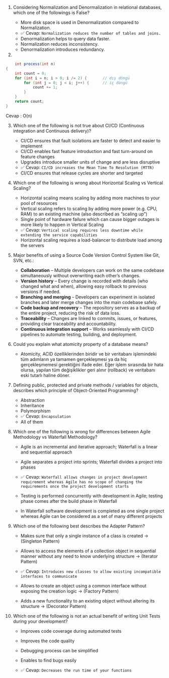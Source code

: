 1. Considering Normalization and Denormalization in relational databases, which one of the followings is False?
    - More disk space is used in Denormalization compared to Normalization.
    - ✅ Cevap: `Normalization reduces the number of tables and joins.`
    - Denormalization helps to query data faster.
    - Normalization reduces inconsistency.
    - Denormalization introduces redundancy.


2. 
```java
    int process(int n)
{
    int count = 0;
    for (int i = n; i > 0; i /= 2) {       // dış döngü
        for (int j = 0; j < i; j++) {      // iç döngü
            count += 1;
        }
    }
    return count;
}
```
Cevap : O(n)


3. Which one of the following is not true about CI/CD (Continuous integration and Continuous delivery)?

    - CI/CD ensures that fault isolations are faster to detect and easier to implement
    - CI/CD enables fast feature introduction and fast turn-around on feature changes
    - Upgrades introduce smaller units of change and are less disruptive
    - ✅ Cevap: `CI/CD increases the Mean Time To Resolution (MTTR)`
    - CI/CD ensures that release cycles are shorter and targeted

   
4. Which one of the following is wrong about Horizontal Scaling vs Vertical Scaling?

    - Horizontal scaling means scaling by adding more machines to your pool of resources
    - Vertical scaling refers to scaling by adding more power (e.g. CPU, RAM) to an existing machine (also described as “scaling up”)
    - Single point of hardware failure which can cause bigger outages is more likely to happen in Vertical Scaling
    - ✅ Cevap: `Vertical scaling requires less downtime while extending the service capabilities`
    - Horizontal scaling requires a load-balancer to distribute load among the servers


5. Major benefits of using a Source Code Version Control System like Git, SVN, etc.:
   - **Collaboration** – Multiple developers can work on the same codebase simultaneously without overwriting each other’s changes.
   - **Version history** – Every change is recorded with details (who changed what and when), allowing easy rollback to previous versions if needed.
   - **Branching and merging** – Developers can experiment in isolated branches and later merge changes into the main codebase safely.
   - **Code backup and recovery** – The repository serves as a backup of the entire project, reducing the risk of data loss.
   - **Traceability** – Changes are linked to commits, issues, or features, providing clear traceability and accountability.
   - **Continuous integration support** – Works seamlessly with CI/CD pipelines to automate testing, building, and deployment.


6. Could you explain what atomicity property of a database means?
   - Atomicity, ACID özelliklerinden biridir ve bir veritabanı işlemindeki tüm adımların ya tamamen gerçekleşmesi ya da hiç gerçekleşmemesi gerektiğini ifade eder. Eğer işlem sırasında bir hata olursa, yapılan tüm değişiklikler geri alınır (rollback) ve veritabanı eski tutarlı haline döner.


7. Defining public, protected and private methods / variables for objects, describes which principle of Object-Oriented Programming?

   - Abstraction
   - Inheritance
   - Polymorphism
   - ✅ Cevap: `Encapsulation`
   - All of them


8. Which one of the following is wrong for differences between Agile Methodology vs Waterfall Methodology?
   - Agile is an incremental and iterative approach; Waterfall is a linear and sequential approach

   - Agile separates a project into sprints; Waterfall divides a project into phases

   - ✅ Cevap: `Waterfall allows changes in project development requirement whereas Agile has no scope of changing the requirements once the project development starts`

   - Testing is performed concurrently with development in Agile; testing phase comes after the build phase in Waterfall

   - In Waterfall software development is completed as one single project whereas Agile can be considered as a set of many different projects


9. Which one of the following best describes the Adapter Pattern?

   - Makes sure that only a single instance of a class is created → (Singleton Pattern)

   - Allows to access the elements of a collection object in sequential manner without any need to know underlying structure → (Iterator Pattern)

   - ✅ Cevap: `Introduces new classes to allow existing incompatible interfaces to communicate`

   - Allows to create an object using a common interface without exposing the creation logic → (Factory Pattern)

   - Adds a new functionality to an existing object without altering its structure → (Decorator Pattern)


10. Which one of the following is not an actual benefit of writing Unit Tests during your development?
      - Improves code coverage during automated tests
      
      - Improves the code quality
      
      - Debugging process can be simplified 
      
      - Enables to find bugs easily
      
      - ✅ Cevap: `Decreases the run time of your functions`









